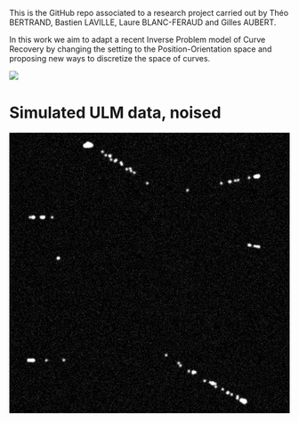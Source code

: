 This is the GitHub repo associated to a research project carried out by Théo BERTRAND, Bastien LAVILLE, Laure BLANC-FERAUD and Gilles AUBERT.

In this work we aim to adapt a recent Inverse Problem model of Curve Recovery by changing the setting to the Position-Orientation space and proposing new ways to discretize the space of curves.

![](https://github.com/TheoBertrand-Dauphine/dynamic-off-the-grid/blob/master/cross_acquis.gif)
# Simulated ULM data, noised
![](https://github.com/TheoBertrand-Dauphine/dynamic-off-the-grid/blob/master/acquisition_noised.gif)
